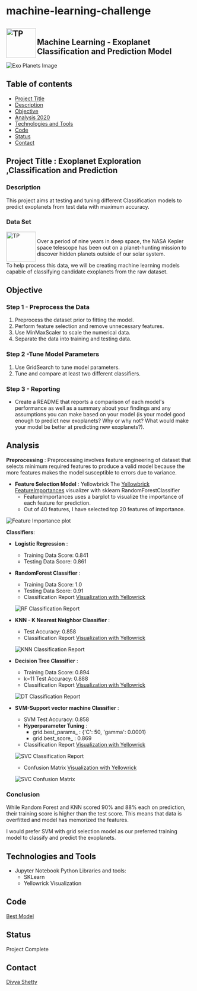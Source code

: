 # machine-learning-challenge<img src="./Images/ML.jpg" alt="TP" align='left'  width="80" height="80"><br/>**Machine Learning - Exoplanet Classification and Prediction Model**---![Exo Planets Image](./Images/exoplanets.jpg)## Table of contents* [Project Title](#description)* [Description](#description)* [Objective](#objective)* [Analysis 2020](#analysis-2020)* [Technologies and Tools](#technologies-and-tools)* [Code](#code)* [Status](#status)* [Contact](#contact)## Project Title : Exoplanet Exploration ,Classification and Prediction### Description This project aims at testing and tuning different Classification models to predict exoplanets from test data with maximum accuracy. ### Data Set<img src="./Images/ML.jpg" alt="TP" align='left'  width="80" height="80"><br/>Over a period of nine years in deep space, the NASA Kepler space telescope has been out on a planet-hunting mission to discover hidden planets outside of our solar system.To help process this data, we will be creating  machine learning models capable of classifying candidate exoplanets from the raw dataset.		## Objective### Step 1 - Preprocess the Data1. Preprocess the dataset prior to fitting the model.2. Perform feature selection and remove unnecessary features.3. Use MinMaxScaler to scale the numerical data.4. Separate the data into training and testing data.	    ### Step 2 -Tune Model Parameters1. Use GridSearch to tune model parameters.2. Tune and compare at least two different classifiers.	### Step 3 - Reporting- Create a README that reports a comparison of each model's performance as well as a summary about your findings and any assumptions you can make based on your model (is your model good enough to predict new exoplanets? Why or why not? What would make your model be better at predicting new exoplanets?).## Analysis __Preprocessing__ : Preprocessing involves feature engineering of dataset that selects minimum required features to produce a valid model because the more features makes the model susceptible to errors due to variance.- __Feature Selection Model__ : Yellowbrick The [Yellowbrick FeatureImportances](https://www.scikit-yb.org/en/latest/api/model_selection/importances.html) visualizer with sklearn RandomForestClassifier	* FeatureImportances uses a barplot to visualize the importance of each feature for prediction. 	* Out of 40 features, I have selected top 20 features of importance.![Feature Importance plot](./Images/RF_FeatureImportances.png)__Classifiers__: - __Logistic Regression__ :	* Training Data Score: 0.841	* Testing Data Score: 0.861	- __RandomForest Classifier__ :	* Training Data Score: 1.0	* Testing Data Score: 0.91	* Classification Report [Visualization with Yellowrick](https://www.scikit-yb.org/en/latest/api/classifier/classification_report.html)		![RF Classification Report ](./Images/RF_ClassificationReport.png)- __KNN - K Nearest Neighbor Classifier__ :	* Test Accuracy: 0.858	* Classification Report [Visualization with Yellowrick](https://www.scikit-yb.org/en/latest/api/classifier/classification_report.html)		![KNN Classification Report ](./Images/KNN_ClassificationReport.png)- __Decision Tree Classifier__ :	* Training Data Score: 0.894	* k=11 Test Accuracy: 0.888	* Classification Report [Visualization with Yellowrick](https://www.scikit-yb.org/en/latest/api/classifier/classification_report.html)		![DT Classification Report ](./Images/DT_ClassificationReport.png)- __SVM-Support vector machine Classifier__ :	* SVM Test Accuracy: 0.858	* __Hyperparameter Tuning__ : 		* grid.best_params_ : {'C': 50, 'gamma': 0.0001}		* grid.best_score_ : 0.869	* Classification Report [Visualization with Yellowrick](https://www.scikit-yb.org/en/latest/api/classifier/classification_report.html)		![SVC Classification Report ](./Images/svc_classification_report.jpg)	* Confusion Matrix [Visualization with Yellowrick](https://www.scikit-yb.org/en/latest/api/classifier/confusion_matrix.html)	![SVC Confusion Matrix ](./Images/SVC_ConfusionMatrix.png)### ConclusionWhile Random Forest and KNN scored 90% and 88% each on prediction, their training score is higher than the test score. This means that data is overfitted and model has memorized the features.I would prefer SVM with grid selection model as our preferred training model to classify and predict the exoplanets.## Technologies and Tools* Jupyter NotebookPython Libraries and tools:	* SKLearn 	* Yellowrick Visualization		## Code [Best Model](./Divya_Shetty.sav)## StatusProject Complete## Contact [Divya Shetty](https://github.com/divya-gh)